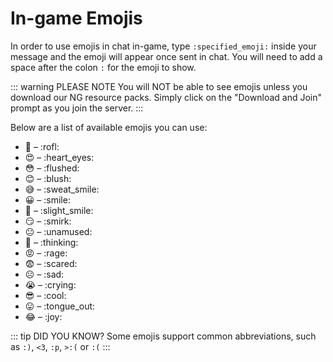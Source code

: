# In-game Emojis

In order to use emojis in chat in-game, type `:specified_emoji:` inside your message and the emoji will appear once sent in chat. You will need to add a space after the colon `:` for the emoji to show.

::: warning PLEASE NOTE
You will NOT be able to see emojis unless you download our NG resource packs. Simply click on the "Download and Join" prompt as you join the server.
:::

Below are a list of available emojis you can use:

* 🤣 – :​rofl:
* 😍 – :​heart_eyes:
* 😳 – :​flushed:
* 😊 – :​blush:
* 😅 – :​sweat_smile:
* 😀 – :​smile:
* 🙂 – :​slight_smile:
* 😏 – :​smirk:
* 😐 – :​unamused:
* 🤔 – :​thinking:
* 😡 – :​rage:
* 😨 – :​scared:
* ☹️ – :​sad:
* 😭 – :​crying:
* 😎 – :​cool:
* 😛 – :​tongue_out:
* 😂 – :​joy:

::: tip DID YOU KNOW?
Some emojis support common abbreviations, such as `:)`, `<3`, `:p`, `>:(` or `:(`
:::
